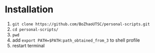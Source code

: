 # Installation

1. `git clone https://github.com/BoZhaoUTSC/personal-scripts.git`
2. `cd personal-scripts/`
3. `pwd`
4. add `export PATH=$PATH:path_obtained_from_3` to shell profile
5. restart terminal

